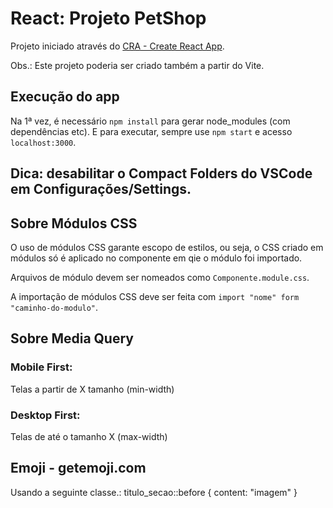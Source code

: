 # React: Projeto PetShop

Projeto iniciado através do [CRA - Create React App](https://github.com/facebook/create-react-app).

Obs.: Este projeto poderia ser criado também a partir do Vite.

## Execução do app

Na 1ª vez, é necessário `npm install` para gerar node_modules (com dependências etc).
E para executar, sempre use `npm start` e acesso `localhost:3000`.

## Dica: desabilitar o Compact Folders do VSCode em Configurações/Settings.

## Sobre Módulos CSS

O uso de módulos CSS garante escopo de estilos, ou seja, o CSS criado em módulos só é aplicado no componente em qie o módulo foi importado.

Arquivos de módulo devem ser nomeados como `Componente.module.css`.

A importação de módulos CSS deve ser feita com `import "nome" form "caminho-do-modulo"`.

## Sobre Media Query

### Mobile First:

Telas a partir de X tamanho (min-width)

### Desktop First:

Telas de até o tamanho X (max-width)

## Emoji - getemoji.com

Usando a seguinte classe.: titulo_secao::before { content: "imagem" }
